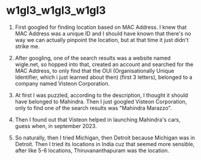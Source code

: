 # w1gl3_w1gl3_w1gl3

1. First googled for finding location based on MAC Address. I knew that MAC Address was a unique ID and I should have known that there's no way we can actually pinpoint the location, but at that time it just didn't strike me. 

2. After googling, one of the search results was a website named wigle.net, so hopped into that, created an account and searched for the MAC Address, to only find that the OUI (Organisationally Unique Identifier, which i just learned about then) (first 3 letters), belonged to a company named Visteon Corporation.

3. At first I was puzzled, according to the description, I thought it should have belonged to Mahindra. Then I just googled Visteon Corporation, only to find one of the search results was "Mahindra Marazzo". 

4. Then I found out that Visteon helped in launching Mahindra's cars, guess when, in september 2023.

5. So naturally, then I tried Michigan, then Detroit because Michigan was in Detroit. Then I tried its locations in India cuz that seemed more sensible, after like 5-6 locations, Thiruvananthapuram was the location.